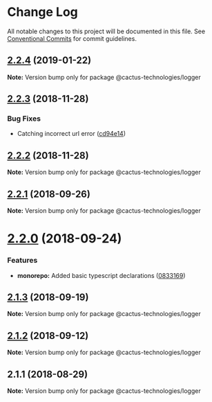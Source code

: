 # Change Log

All notable changes to this project will be documented in this file.
See [Conventional Commits](https://conventionalcommits.org) for commit guidelines.

## [2.2.4](https://ssh.dev.azure.com/Cactus%20Internal/cactus-utilities/compare/@cactus-technologies/logger@2.2.3...@cactus-technologies/logger@2.2.4) (2019-01-22)

**Note:** Version bump only for package @cactus-technologies/logger

## [2.2.3](http://cactus-bk@dev.azure.com:cactus-bk/cactus-tools/_git/utils-monorepo/compare/@cactus-technologies/logger@2.2.2...@cactus-technologies/logger@2.2.3) (2018-11-28)

### Bug Fixes

-   Catching incorrect url error ([cd94e14](http://cactus-bk@dev.azure.com:cactus-bk/cactus-tools/_git/utils-monorepo/commits/cd94e14))

## [2.2.2](http://cactus-bk@dev.azure.com:cactus-bk/cactus-tools/_git/utils-monorepo/compare/@cactus-technologies/logger@2.2.1...@cactus-technologies/logger@2.2.2) (2018-11-28)

**Note:** Version bump only for package @cactus-technologies/logger

<a name="2.2.1"></a>

## [2.2.1](https://github.com/CactusTechnologies/cactus-utils/compare/@cactus-technologies/logger@2.2.0...@cactus-technologies/logger@2.2.1) (2018-09-26)

**Note:** Version bump only for package @cactus-technologies/logger

<a name="2.2.0"></a>

# [2.2.0](https://github.com/CactusTechnologies/cactus-utils/compare/@cactus-technologies/logger@2.1.3...@cactus-technologies/logger@2.2.0) (2018-09-24)

### Features

-   **monorepo:** Added basic typescript declarations ([0833169](https://github.com/CactusTechnologies/cactus-utils/commit/0833169))

<a name="2.1.3"></a>

## [2.1.3](https://github.com/CactusTechnologies/cactus-utils/compare/@cactus-technologies/logger@2.1.2...@cactus-technologies/logger@2.1.3) (2018-09-19)

**Note:** Version bump only for package @cactus-technologies/logger

<a name="2.1.2"></a>

## [2.1.2](https://github.com/CactusTechnologies/cactus-utils/compare/@cactus-technologies/logger@2.1.1...@cactus-technologies/logger@2.1.2) (2018-09-12)

**Note:** Version bump only for package @cactus-technologies/logger

<a name="2.1.1"></a>

## 2.1.1 (2018-08-29)

**Note:** Version bump only for package @cactus-technologies/logger
